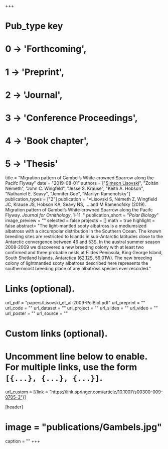+++
# Pub_type key
# 0 -> 'Forthcoming',
# 1 -> 'Preprint',
# 2 -> 'Journal',
# 3 -> 'Conference Proceedings',
# 4 -> 'Book chapter',
# 5 -> 'Thesis'
  
title = "Migration pattern of Gambel’s White‑crowned Sparrow along the Pacifc Flyway"
date = "2019-08-01"
authors = ["[Simeon Lisovski](hhttps://slisovski.netlify.com/)", "Zoltán Németh", "John C. Wingfeld", "Jesse S. Krause", "Keith A. Hobson", "Nathaniel E. Seavy", "Jennifer Gee", "Marilyn Ramenofsky"]
publication_types = ["2"]
publication = "*Lisovski S, Németh Z, Wingfield JC, Krause JS, Hobson KA, Seavy NS, ... and M Ramenofsky (2019). Migration pattern of Gambel’s White‑crowned Sparrow along the Pacifc Flyway. _Journal for Ornithology_,  1-11. "
publication_short = "_Polar Biology_"
image_preview = ""
selected = false
projects = []
math = true
highlight = false
abstract= "The light-mantled sooty albatross is a mediumsized albatross with a circumpolar distribution in the Southern Ocean. The known breeding sites are restricted to Islands in sub-Antarctic latitudes close to the Antarctic convergence between 46 and 53S. In the austral summer season 2008-2009 we discovered a new breeding colony with at least two confirmed and three probable nests at Fildes Peninsula, King George Island, South Shetland Islands, Antarctica (62,12S, 59,01W). The new breeding colony of lightmantled sooty albatross described here represents the southernmost breeding place of any albatross species ever recorded."
  
# Links (optional).
url_pdf = "papers/Lisovski_et_al-2009-PolBiol.pdf"
url_preprint = ""
url_code = ""
url_dataset = ""
url_project = ""
url_slides = ""
url_video = ""
url_poster = ""
url_source = ""
  
# Custom links (optional).
#   Uncomment line below to enable. For multiple links, use the form `[{...}, {...}, {...}]`.
url_custom = [{link = "https://link.springer.com/article/10.1007/s00300-009-0705-3"}]
  
[header]
# image = "publications/Gambels.jpg"
caption = ""
+++
